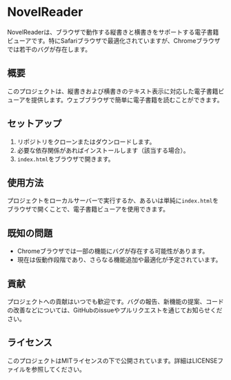 
# NovelReader

NovelReaderは、ブラウザで動作する縦書きと横書きをサポートする電子書籍ビューアです。特にSafariブラウザで最適化されていますが、Chromeブラウザでは若干のバグが存在します。

## 概要
このプロジェクトは、縦書きおよび横書きのテキスト表示に対応した電子書籍ビューアを提供します。ウェブブラウザで簡単に電子書籍を読むことができます。

## セットアップ
1. リポジトリをクローンまたはダウンロードします。
2. 必要な依存関係があればインストールします（該当する場合）。
3. `index.html`をブラウザで開きます。

## 使用方法
プロジェクトをローカルサーバーで実行するか、あるいは単純に`index.html`をブラウザで開くことで、電子書籍ビューアを使用できます。

## 既知の問題
- Chromeブラウザでは一部の機能にバグが存在する可能性があります。
- 現在は仮動作段階であり、さらなる機能追加や最適化が予定されています。

## 貢献
プロジェクトへの貢献はいつでも歓迎です。バグの報告、新機能の提案、コードの改善などについては、GitHubのissueやプルリクエストを通じてお知らせください。

## ライセンス
このプロジェクトはMITライセンスの下で公開されています。詳細はLICENSEファイルを参照してください。
